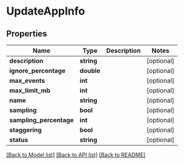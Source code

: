 # UpdateAppInfo

## Properties
Name | Type | Description | Notes
------------ | ------------- | ------------- | -------------
**description** | **string** |  | [optional] 
**ignore_percentage** | **double** |  | [optional] 
**max_events** | **int** |  | [optional] 
**max_limit_mb** | **int** |  | [optional] 
**name** | **string** |  | [optional] 
**sampling** | **bool** |  | [optional] 
**sampling_percentage** | **int** |  | [optional] 
**staggering** | **bool** |  | [optional] 
**status** | **string** |  | [optional] 

[[Back to Model list]](../../README.md#documentation-for-models) [[Back to API list]](../../README.md#documentation-for-api-endpoints) [[Back to README]](../../README.md)

